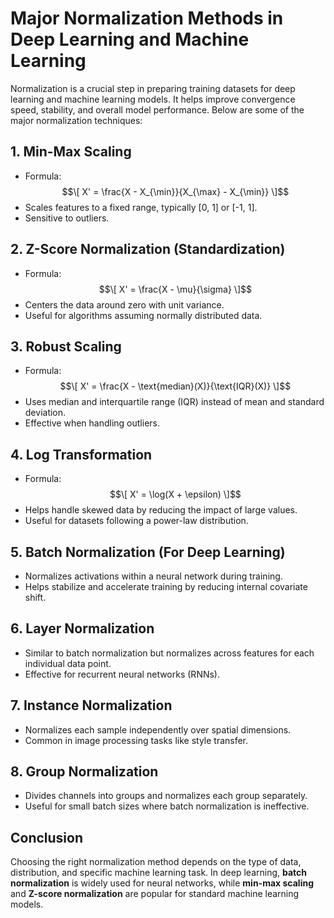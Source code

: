 # Major Normalization Methods in Deep Learning and Machine Learning

Normalization is a crucial step in preparing training datasets for deep learning and machine learning models. It helps improve convergence speed, stability, and overall model performance. Below are some of the major normalization techniques:

## 1. **Min-Max Scaling**
   - Formula:  
     $$\[
     X' = \frac{X - X_{\min}}{X_{\max} - X_{\min}}
     \]$$
   - Scales features to a fixed range, typically [0, 1] or [-1, 1].
   - Sensitive to outliers.

## 2. **Z-Score Normalization (Standardization)**
   - Formula:  
     $$\[
     X' = \frac{X - \mu}{\sigma}
     \]$$
   - Centers the data around zero with unit variance.
   - Useful for algorithms assuming normally distributed data.

## 3. **Robust Scaling**
   - Formula:  
     $$\[
     X' = \frac{X - \text{median}(X)}{\text{IQR}(X)}
     \]$$
   - Uses median and interquartile range (IQR) instead of mean and standard deviation.
   - Effective when handling outliers.

## 4. **Log Transformation**
   - Formula:  
     $$\[
     X' = \log(X + \epsilon)
     \]$$
   - Helps handle skewed data by reducing the impact of large values.
   - Useful for datasets following a power-law distribution.

## 5. **Batch Normalization (For Deep Learning)**
   - Normalizes activations within a neural network during training.
   - Helps stabilize and accelerate training by reducing internal covariate shift.

## 6. **Layer Normalization**
   - Similar to batch normalization but normalizes across features for each individual data point.
   - Effective for recurrent neural networks (RNNs).

## 7. **Instance Normalization**
   - Normalizes each sample independently over spatial dimensions.
   - Common in image processing tasks like style transfer.

## 8. **Group Normalization**
   - Divides channels into groups and normalizes each group separately.
   - Useful for small batch sizes where batch normalization is ineffective.

## Conclusion
Choosing the right normalization method depends on the type of data, distribution, and specific machine learning task. In deep learning, **batch normalization** is widely used for neural networks, while **min-max scaling** and **Z-score normalization** are popular for standard machine learning models.

